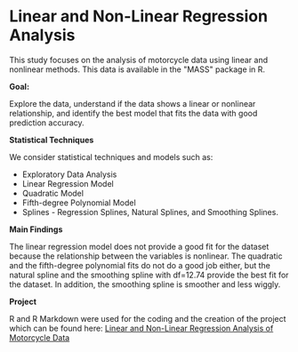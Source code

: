 # Linear and Non-Linear Regression Analysis

This study focuses on the analysis of motorcycle data using linear and nonlinear methods. This data is available in the "MASS" package in R.


**Goal:** 

Explore the data, understand if the data shows a linear or nonlinear relationship, and identify the best model that fits the data with good prediction accuracy. 


**Statistical Techniques**

We consider statistical techniques and models such as:
* Exploratory Data Analysis
* Linear Regression Model
* Quadratic Model
* Fifth-degree Polynomial Model
* Splines - Regression Splines, Natural Splines, and Smoothing Splines.

**Main Findings**

The linear regression model does not provide a good fit for the dataset because the relationship between the variables is nonlinear. The quadratic and the fifth-degree polynomial fits do not do a good job either, but the natural spline and the smoothing spline with df=12.74 provide the best fit for the dataset. In addition, the smoothing spline is smoother and less wiggly.

**Project**

R and R Markdown were used for the coding and the creation of the project which can be found here: [Linear and Non-Linear Regression Analysis of Motorcycle Data](https://rpubs.com/Saidat/Linear_and_Non_Linear_Regression_Analysis)
